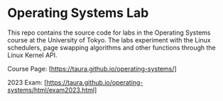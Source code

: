 # Operating Systems Lab

This repo contains the source code for labs in the Operating Systems course at the University of Tokyo. The labs experiment with the Linux schedulers, page swapping algorithms and other functions through the Linux Kernel API.

Course Page: [https://taura.github.io/operating-systems/]

2023 Exam: [https://taura.github.io/operating-systems/html/exam2023.html]

